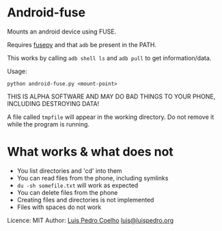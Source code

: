 # Android-fuse

Mounts an android device using FUSE.

Requires [fusepy](https://github.com/terencehonles/fusepy) and that `adb` be
present in the PATH.

This works by calling `adb shell ls` and `adb pull` to get information/data.

Usage:

    python android-fuse.py <mount-point>

THIS IS ALPHA SOFTWARE AND MAY DO BAD THINGS TO YOUR PHONE, INCLUDING
DESTROYING DATA!

A file called `tmpfile` will appear in the working directory. Do not remove it
while the program is running.

# What works & what does not

- You list directories and 'cd' into them
- You can read files from the phone, including symlinks
- `du -sh somefile.txt` will work as expected
- You can delete files from the phone
- Creating files and directories is not implemented
- Files with spaces do not work


Licence: MIT
Author: [Luis Pedro Coelho](http://luispedro.org) [luis@luispedro.org](mailto:luis@luispedro.org)

